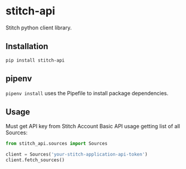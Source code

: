 # stitch-api

Stitch python client library.

## Installation

`pip install stitch-api`

## pipenv

`pipenv install` uses the Pipefile to install package dependencies.

## Usage

Must get API key from Stitch Account
Basic API usage getting list of all Sources:

```python
from stitch_api.sources import Sources

client = Sources('your-stitch-application-api-token')
client.fetch_sources()
```